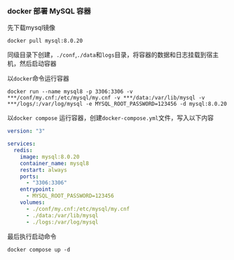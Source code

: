 ### docker 部署 MySQL 容器

先下载mysql镜像

```shell
docker pull mysql:8.0.20
```

同级目录下创建，`./conf`,`./data`和`logs`目录，将容器的数据和日志挂载到宿主机，然后启动容器

以`docker`命令运行容器
```shell
docker run --name mysql8 -p 3306:3306 -v ***/conf/my.cnf:/etc/mysql/my.cnf -v ***/data:/var/lib/mysql -v ***/logs/:/var/log/mysql -e MYSQL_ROOT_PASSWORD=123456 -d mysql:8.0.20
```

以`docker compose` 运行容器，创建`docker-compose.yml`文件，写入以下内容

```yaml
version: "3"

services:
  redis:
    image: mysql:8.0.20
    container_name: mysql8
    restart: always
    ports:
      - "3306:3306"
    entrypoint:
      - MYSQL_ROOT_PASSWORD=123456
    volumes:
      - ./conf/my.cnf:/etc/mysql/my.cnf
      - ./data:/var/lib/mysql
      - ./logs:/var/log/mysql
```

最后执行启动命令

```shell
docker compose up -d
```